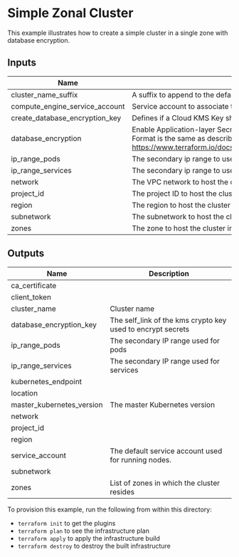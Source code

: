 # Simple Zonal Cluster

This example illustrates how to create a simple cluster in a single zone with database encryption.

<!-- BEGINNING OF PRE-COMMIT-TERRAFORM DOCS HOOK -->
## Inputs

| Name | Description | Type | Default | Required |
|------|-------------|:----:|:-----:|:-----:|
| cluster\_name\_suffix | A suffix to append to the default cluster name | string | `""` | no |
| compute\_engine\_service\_account | Service account to associate to the nodes in the cluster | string | n/a | yes |
| create\_database\_encryption\_key | Defines if a Cloud KMS Key should be created to encrypt secrets. | string | n/a | yes |
| database\_encryption | Enable Application-layer Secrets Encryption. If key_name is empty, kms key will be created. Format is the same as described in provider documentation: https://www.terraform.io/docs/providers/google/r/container_cluster.html#database_encryption | string | n/a | yes |
| ip\_range\_pods | The secondary ip range to use for pods | string | n/a | yes |
| ip\_range\_services | The secondary ip range to use for services | string | n/a | yes |
| network | The VPC network to host the cluster in | string | n/a | yes |
| project\_id | The project ID to host the cluster in | string | n/a | yes |
| region | The region to host the cluster in | string | n/a | yes |
| subnetwork | The subnetwork to host the cluster in | string | n/a | yes |
| zones | The zone to host the cluster in (required if is a zonal cluster) | list(string) | n/a | yes |

## Outputs

| Name | Description |
|------|-------------|
| ca\_certificate |  |
| client\_token |  |
| cluster\_name | Cluster name |
| database\_encryption\_key | The self_link of the kms crypto key used to encrypt secrets |
| ip\_range\_pods | The secondary IP range used for pods |
| ip\_range\_services | The secondary IP range used for services |
| kubernetes\_endpoint |  |
| location |  |
| master\_kubernetes\_version | The master Kubernetes version |
| network |  |
| project\_id |  |
| region |  |
| service\_account | The default service account used for running nodes. |
| subnetwork |  |
| zones | List of zones in which the cluster resides |

<!-- END OF PRE-COMMIT-TERRAFORM DOCS HOOK -->

To provision this example, run the following from within this directory:
- `terraform init` to get the plugins
- `terraform plan` to see the infrastructure plan
- `terraform apply` to apply the infrastructure build
- `terraform destroy` to destroy the built infrastructure
